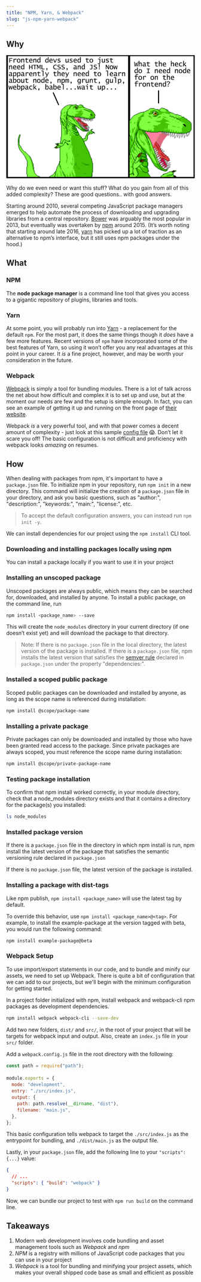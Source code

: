 ```yaml
---
title: "NPM, Yarn, & Webpack"
slug: "js-npm-yarn-webpack"
---
```


<!-- Lecture Video 1

<video width="100%" height="auto" controls>
  <source src="https://vimeo.com/truecodersio/review/510425628/fcc15e2ed0" type="video/mp4" />
</video>

Lecture Video 2

<video width="100%" height="auto" controls>
  <source src="https://vimeo.com/truecodersio/review/510436005/a49e95e076" type="video/mp4" />
</video>

--- -->

## Why

![alt_text](../assets/lectures/javascript/frontend-dino-comic.png)

Why do we even need or want this stuff? What do you gain from all of this added complexity? These are good questions.. with good answers.

Starting around 2010, several competing JavaScript package managers emerged to help automate the process of downloading and upgrading libraries from a central repository. [Bower](https://bower.io/) was arguably the most popular in 2013, but eventually was overtaken by [npm](https://www.npmjs.com/) around 2015. (It’s worth noting that starting around late 2016, [yarn](https://yarnpkg.com/en/) has picked up a lot of traction as an alternative to npm’s interface, but it still uses npm packages under the hood.)

## What

### NPM

The **node package manager** is a command line tool that gives you access to a gigantic repository of plugins, libraries and tools.

### Yarn

At some point, you will probably run into [Yarn](https://yarnpkg.com/en/) - a replacement for the default `npm`. For the most part, it does the same things though it _does_ have a few more features. Recent versions of `npm` have incorporated some of the best features of Yarn, so using it won’t offer you any real advantages at this point in your career. It _is_ a fine project, however, and may be worth your consideration in the future.

### Webpack

[Webpack](https://www.theodinproject.com/courses/javascript/lessons/es6-modules#webpack) is simply a tool for bundling modules. There is a lot of talk across the net about how difficult and complex it is to set up and use, but at the moment our needs are few and the setup is simple enough. In fact, you can see an example of getting it up and running on the front page of [their website](https://webpack.js.org/).

Webpack _is_ a very powerful tool, and with that power comes a decent amount of complexity - just look at this sample [config file](https://webpack.js.org/configuration/) 😱. Don’t let it scare you off! The basic configuration is not difficult and proficiency with webpack looks _amazing_ on resumes.

## How

When dealing with packages from npm, it's important to have a `package.json` file. To initialize npm in your repository, run `npm init` in a new directory. This command will initialize the creation of a `package.json` file in your directory, and ask you basic questions, such as "author:", "description:", "keywords:", "main:", "license:", etc.

> To accept the default configuration answers, you can instead run `npm init -y`.

We can install dependencies for our project using the `npm install` CLI tool.

### Downloading and installing packages locally using npm

You can install a package locally if you want to use it in your project

### Installing an unscoped package

Unscoped packages are always public, which means they can be searched for, downloaded, and installed by anyone. To install a public package, on the command line, run

```sh
npm install <package_name> --save
```

This will create the `node_modules` directory in your current directory (if one doesn’t exist yet) and will download the package to that directory.

> Note: If there is no `package.json` file in the local directory, the latest version of the package is installed. If there is a `package.json` file, npm installs the latest version that satisfies the [semver rule](https://nodesource.com/blog/semver-tilde-and-caret/) declared in `package.json` under the property "dependencies:".

### Installed a scoped public package

Scoped public packages can be downloaded and installed by anyone, as long as the scope name is referenced during installation:

```sh
npm install @scope/package-name
```

### Installing a private package

Private packages can only be downloaded and installed by those who have been granted read access to the package. Since private packages are always scoped, you must reference the scope name during installation:

```sh
npm install @scope/private-package-name
```

### Testing package installation

To confirm that npm install worked correctly, in your module directory, check that a node_modules directory exists and that it contains a directory for the package(s) you installed:

```sh
ls node_modules
```

### Installed package version

If there is a `package.json` file in the directory in which npm install is run, npm install the latest version of the package that satisfies the semantic versioning rule declared in `package.json`

If there is no `package.json` file, the latest version of the package is installed.

### Installing a package with dist-tags

Like npm publish, `npm install <package_name>` will use the latest tag by default.

To override this behavior, use `npm install <package_name>@<tag>`. For example, to install the example-package at the version tagged with beta, you would run the following command:

```sh
npm install example-package@beta
```

### Webpack Setup

To use import/export statements in our code, and to bundle and minify our assets, we need to set up Webpack. There is quite a bit of configuration that we can add to our projects, but we'll begin with the minimum configuration for getting started.

In a project folder initialized with npm, install webpack and webpack-cli npm packages as development dependencies.

```sh
npm install webpack webpack-cli --save-dev
```

Add two new folders, `dist/` and `src/`, in the root of your project that will be targets for webpack input and output. Also, create an `index.js` file in your `src/` folder.

Add a `webpack.config.js` file in the root directory with the following:

```js
const path = require("path");

module.exports = {
  mode: "development",
  entry: "./src/index.js",
  output: {
    path: path.resolve(__dirname, "dist"),
    filename: "main.js",
  },
};
```

This basic configuration tells webpack to target the `./src/index.js` as the entrypoint for bundling, and `./dist/main.js` as the output file.

Lastly, in your `package.json` file, add the following line to your `"scripts": {...}` value:

```json
{
  // ...
  "scripts": { "build": "webpack" }
}
```

Now, we can bundle our project to test with `npm run build` on the command line.

## Takeaways

1. Modern web development involves code bundling and asset management tools such as _Webpack_ and _npm_
2. _NPM_ is a registry with millions of JavaScript code packages that you can use in your project
3. _Webpack_ is a tool for bundling and minifying your project assets, which makes your overall shipped code base as small and efficient as possible
